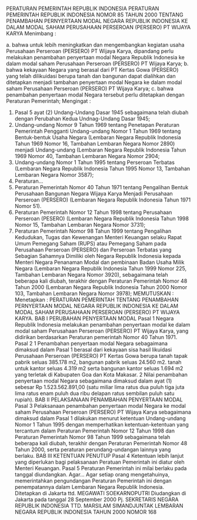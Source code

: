  PERATURAN PEMERINTAH REPUBLIK INDONESIA PERATURAN PEMERINTAH REPUBLIK INDONESIA NOMOR 85 TAHUN 2000 TENTANG PENAMBAHAN PERNYERTAAN MODAL NEGARA REPUBLIK INDONESIA KE DALAM MODAL SAHAM PERUSAHAAN PERSEROAN (PERSERO) PT WIJAYA KARYA
Menimbang :

a. bahwa untuk lebih meningkatkan dan mengembangkan kegiatan usaha Perusahaan Perseroan (PERSERO) PT Wijaya Karya, dipandang perlu melakukan penambahan penyertaan modal Negara Republik Indonesia ke dalam modal saham Perusahaan Perseroan (PERSERO) PT Wijaya Karya;
b. bahwa kekayaan Negara yang berasal dari PT Kertas Gowa (PERSERO) yang telah dilikuidasi berupa tanah dan bangunan dapat dialihkan dan ditetapkan menjadi tambahan penyertaan modal Negara ke dalam modal saham Perusahaan Perseroan (PERSERO) PT Wijaya Karya;
c. bahwa penambahan penyertaan modal Negara tersebut perlu ditetapkan dengan Peraturan Pemerintah;
Mengingat :

1. Pasal 5 ayat (2) Undang-Undang Dasar 1945 sebagaimana telah diubah dengan Perubahan Kedua Undnag-Undang Dasar 1945;
2. Undang-undang Nomor 9 Tahun 1969 tentang Penetapan Peraturan Pemerintah Pengganti Undang-undang Nomor 1 Tahun 1969 tentang Bentuk-bentuk Usaha Negara (Lembaran Negara Republik Indonesia Tahun 1969 Nomor 16, Tambahan Lembaran Negara Nomor 2890) menjadi Undang-undang (Lembaran Negara Republik Indonesia Tahun 1969 Nomor 40, Tambahan Lembaran Negara Nomor 2904;
3. Undang-undang Nomor 1 Tahun 1995 tentang Perseroan Terbatas (Lembaran Negara Republik Indonesia Tahun 1995 Nomor 13, Tambahan Lembaran Negara Nomor 3587);
4. Peraturan...
4. Peraturan Pemerintah Nomor 40 Tahun 1971 tentang Pengalihan Bentuk Perusahaan Bangunan Negara Wijaya Karya Menjadi Perusahaan Perseroan (PERSERO) (Lembaran Negara Republik Indonesia Tahun 1971 Nomor 51).
5. Peraturan Pemerintah Nomor 12 Tahun 1998 tentang Perusahaan Perseroan (PESERO) (Lembaran Negara Republik Indonesia Tahun 1998 Nomor 15, Tambahan Lembaran Negara Nomor 3731);
6. Peraturan Pemerintah Nomor 98 Tahun 1999 tentang Pengalihan Kedudukan, Tugas dan Kewenangan Menteri Keuangan selaku Rapat Umum Pemegang Saham (RUPS) atau Pemegang Saham pada Perusahaan Perseroan (PERSERO) dan Perseroan Terbatas yang Sebagian Sahamnya Dimiliki oleh Negara Republik Indonesia kepada Menteri Negara Penanaman Modal dan pembinaan Badan Usaha Milik Negara (Lembaran Negara Republik Indonesia Tahun 1999 Nomor 225, Tambahan Lembaran Negara Nomor 3920), sebagaimana telah beberapa kali diubah, terakhir dengan Peraturan Pemerintah Nomor 48 Tahun 2000 (Lembaran Negara Republik Indonesia Tahun 2000 Nomor 103, Tambahan Lembaran Negara Nomor 3978);
MEMUTUSKAN :
 Menetapkan : PERATURAN PEMERINTAH TENTANG PENAMBAHAN PERNYERTAAN MODAL NEGARA REPUBLIK INDONESIA KE DALAM MODAL SAHAM PERUSAHAAN PERSEROAN (PERSERO) PT WIJAYA KARYA.
BAB I PERUBAHAN PENYERTAAN MODAL
Pasal 1
Negara Republik Indonesia melakukan penambahan penyertaan modal ke dalam modal saham Perusahaan Perseroan (PERSERO) PT Wijaya Karya, yang didirikan berdasarkan Peraturan pemerintah Nomor 40 Tahun 1971.
Pasal 2
1 Penambahan penyertaan modal Negara sebagaimana dimaksud dalam Pasal 1 berasal dari kekayaan sisa hasil likuidasi Perusahaan Perseroan (PERSERO) PT Kertas Gowa berupa tanah tapak pabrik seluas 385.178 m2, bangunan pabrik seluas 24.560 m2. tanah untuk kantor seluas 4.319 m2 serta bangunan kantor seluas 1.694 m2 yang terletak di Kabupaten Goa dan Kota Makasar. 2 Nilai penambahan penyertaan modal Negara sebagaimana dimaksud dalam ayat (1) sebesar Rp 1.523.562.891,00 (satu miliar lima ratus dua puluh tiga juta lima ratus enam puluh dua ribu delapan ratus sembilan puluh satu rupiah).
BAB II PELAKSANAAN PENAMBAHAN PENYERTAAN MODAL
Pasal 3
Pelaksanaan penambahan penyertaan modal Negara ke modal saham Perusahaan Perseroan (PERSERO) PT Wijaya Karya sebagaimana dimaksud dalam Pasal 1 dilakukan menurut ketentuan Undang-undang Nomor 1 Tahun 1995 dengan memperhatikan ketentuan-ketentuan yang tercantum dalam Peraturan Pemerintah Nomor 12 Tahun 1998 dan Peraturan Pemerintah Nomor 98 Tahun 1999 sebagaimana telah beberapa kali diubah, terakhir dengan Peraturan Pemerintah Nomor 48 Tahun 2000, serta peraturan perundang-undangan lainnya yang berlaku.
BAB III KETENTUAN PENUTUP
Pasal 4
Ketentuan lebih lanjut yang diperlukan bagi pelaksanaan Peratuan Pemerintah ini diatur oleh Menteri Keuangan.
Pasal 5
Peraturan Pemerintah ini milai berlaku pada tanggal diundangkan. Agar...
Agar setiap orang mengetahuinya, memerintahkan pengundangan Peraturan Pemerintah ini dengan penempatannya dalam Lembaran Negara Republik Indonesia. Ditetapkan di Jakarta ttd. MEGAWATI SOEKARNOPUTRI Diudangkan di Jakarta pada tanggal 28 September 2000 Pj. SEKRETARIS NEGARA REPUBLIK INDONESIA TTD. MARSILAM SIMANDJUNTAK LEMBARAN NEGARA REPUBLIK INDONESIA TAHUN 2000 NOMOR 168